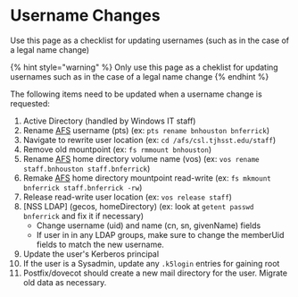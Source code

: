 # Username Changes

Use this page as a checklist for updating usernames \(such as in the case of a legal name change\)

{% hint style="warning" %}
Only use this page as a cheklist for updating usernames such as in the case of a legal name change
{% endhint %}

The following items need to be updated when a username change is requested:

1. Active Directory \(handled by Windows IT staff\)
2. Rename [AFS](../technologies/storage/afs/) username \(pts\) \(ex: `pts rename bnhouston bnferrick`\)
3. Navigate to rewrite user location \(ex: `cd /afs/csl.tjhsst.edu/staff`\)
4. Remove old mountpoint \(ex: `fs rmmount bnhouston`\)
5. Rename [AFS](../technologies/storage/afs/) home directory volume name \(vos\) \(ex: `vos rename staff.bnhouston staff.bnferrick`\)
6. Remake [AFS](../technologies/storage/afs/) home directory mountpoint read-write \(ex: `fs mkmount bnferrick staff.bnferrick -rw`\)
7. Release read-write user location \(ex: `vos release staff`\)
8. \[NSS LDAP\] \(gecos, homeDirectory\) \(ex: look at `getent passwd bnferrick` and fix it if necessary\)
   * Change username \(uid\) and name \(cn, sn, givenName\) fields
   * If user in in any LDAP groups, make sure to change the memberUid fields to match the new username.
9. Update the user's Kerberos principal
10. If the user is a Sysadmin, update any `.k5login` entries for gaining root
11. Postfix/dovecot should create a new mail directory for the user. Migrate old data as necessary.

